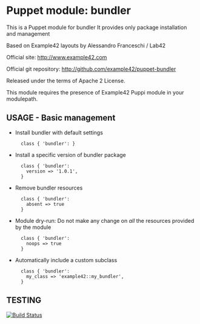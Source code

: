 # Puppet module: bundler

This is a Puppet module for bundler
It provides only package installation and management

Based on Example42 layouts by Alessandro Franceschi / Lab42

Official site: http://www.example42.com

Official git repository: http://github.com/example42/puppet-bundler

Released under the terms of Apache 2 License.

This module requires the presence of Example42 Puppi module in your modulepath.


## USAGE - Basic management

* Install bundler with default settings

        class { 'bundler': }

* Install a specific version of bundler package

        class { 'bundler':
          version => '1.0.1',
        }

* Remove bundler resources

        class { 'bundler':
          absent => true
        }

* Module dry-run: Do not make any change on *all* the resources provided by the module

        class { 'bundler':
          noops => true
        }

* Automatically include a custom subclass

        class { 'bundler':
          my_class => 'example42::my_bundler',
        }


## TESTING
[![Build Status](https://travis-ci.org/example42/puppet-bundler.png?branch=master)](https://travis-ci.org/example42/puppet-bundler)
